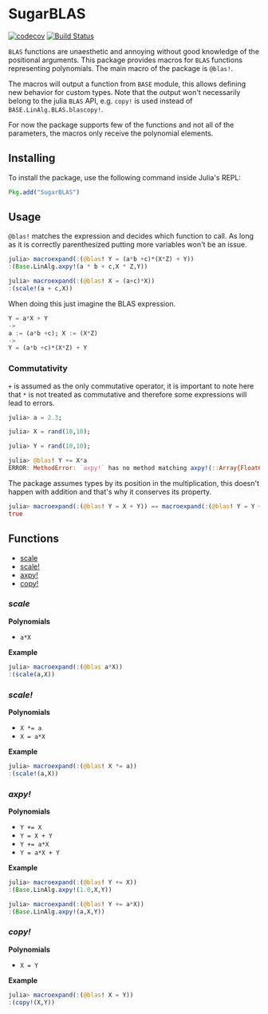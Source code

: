 # SugarBLAS

[![codecov](https://codecov.io/gh/lopezm94/SugarBLAS.jl/coverage.svg?branch=master)](https://codecov.io/gh/lopezm94/SugarBLAS.jl)
[![Build Status](https://travis-ci.org/lopezm94/SugarBLAS.jl.svg?branch=master)](https://travis-ci.org/lopezm94/SugarBLAS.jl?branch=master)

`BLAS` functions are unaesthetic and annoying without good knowledge of the positional
arguments. This package provides macros for `BLAS` functions representing polynomials.
The main macro of the package is `@blas!`.

The macros will output a function from `BASE` module, this allows defining
new behavior for custom types. Note that the output won't necessarily belong to the
julia `BLAS` API, e.g. `copy!` is used instead of `BASE.LinAlg.BLAS.blascopy!`.

For now the package supports few of the functions and not all of the parameters, the
macros only receive the polynomial elements.


## Installing

To install the package, use the following command inside Julia's REPL:
```julia
Pkg.add("SugarBLAS")
```

## Usage

`@blas!` matches the expression and decides which function to call. As long as
it is correctly parenthesized putting more variables won't be an issue.

```julia
julia> macroexpand(:(@blas! Y = (a*b +c)*(X*Z) + Y))
:(Base.LinAlg.axpy!(a * b + c,X * Z,Y))

julia> macroexpand(:(@blas! X = (a+c)*X))
:(scale!(a + c,X))
```

When doing this just imagine the BLAS expression.

```julia
Y = a*X + Y
->
a := (a*b +c); X := (X*Z)
->
Y = (a*b +c)*(X*Z) + Y
```

### Commutativity

`+` is assumed as the only commutative operator, it is important to note here
that `*` is not treated as commutative and therefore some expressions will lead
to errors.

```julia
julia> a = 2.3;

julia> X = rand(10,10);

julia> Y = rand(10,10);

julia> @blas! Y += X*a
ERROR: MethodError: `axpy!` has no method matching axpy!(::Array{Float64,2}, ::Float64, ::Array{Float64,2})
```

The package assumes types by its position in the multiplication, this doesn't happen
with addition and that's why it conserves its property.

```julia
julia> macroexpand(:(@blas! Y = X + Y)) == macroexpand(:(@blas! Y = Y + X))
true
```

## Functions

- [scale](#scale)
- [scale!](#scale!)
- [axpy!](#axpy!)
- [copy!](#copy!)


### *scale*

**Polynomials**

- `a*X`

**Example**

```julia
julia> macroexpand(:(@blas a*X))
:(scale(a,X))
```


### *scale!*

**Polynomials**

- `X *= a`
- `X = a*X`

**Example**

```julia
julia> macroexpand(:(@blas! X *= a))
:(scale!(a,X))
```


### *axpy!*

**Polynomials**

- `Y += X`
- `Y = X + Y`
- `Y += a*X`
- `Y = a*X + Y`

**Example**

```julia
julia> macroexpand(:(@blas! Y += X))
:(Base.LinAlg.axpy!(1.0,X,Y))

julia> macroexpand(:(@blas! Y += a*X))
:(Base.LinAlg.axpy!(a,X,Y))
```


### *copy!*

**Polynomials**

- `X = Y`

**Example**

```julia
julia> macroexpand(:(@blas! X = Y))
:(copy!(X,Y))
```
